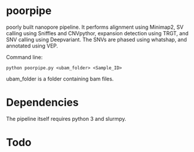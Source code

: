 # poorpipe
poorly built nanopore pipeline. It performs alignment using Minimap2, SV calling using Sniffles and CNVpythor, expansion detection using TRGT, and SNV calling using Deepvariant.
The SNVs are phased using whatshap, and annotated using VEP.

Command line:

	python poorpipe.py <ubam_folder> <Sample_ID>

ubam_folder is a folder containing bam files.

# Dependencies
The pipeline itself requires python 3 and slurmpy. 

# Todo


